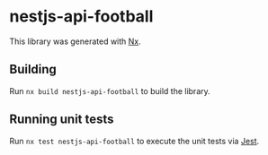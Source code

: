 # nestjs-api-football

This library was generated with [Nx](https://nx.dev).

## Building

Run `nx build nestjs-api-football` to build the library.

## Running unit tests

Run `nx test nestjs-api-football` to execute the unit tests via [Jest](https://jestjs.io).






